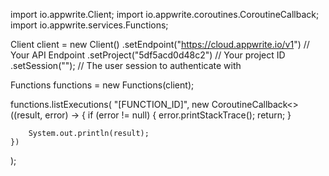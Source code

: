 import io.appwrite.Client;
import io.appwrite.coroutines.CoroutineCallback;
import io.appwrite.services.Functions;

Client client = new Client()
    .setEndpoint("https://cloud.appwrite.io/v1") // Your API Endpoint
    .setProject("5df5acd0d48c2") // Your project ID
    .setSession(""); // The user session to authenticate with

Functions functions = new Functions(client);

functions.listExecutions(
    "[FUNCTION_ID]",
    new CoroutineCallback<>((result, error) -> {
        if (error != null) {
            error.printStackTrace();
            return;
        }

        System.out.println(result);
    })
);
